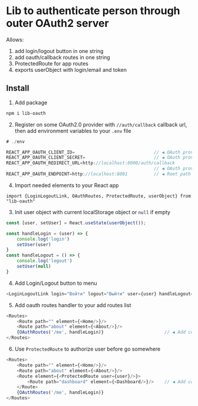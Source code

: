# Lib to authenticate person through outer OAuth2 server

Allows:
1. add login/logout button in one string
2. add oauth/callback routes in one string
3. ProtectedRoute for app routes
4. exports userObject with login/email and token

## Install

1. Add package
```bash
npm i lib-oauth
```

2. Register on some OAuth2.0 provider with `//auth/callback` callback url, then add environment variables to your `.env` file
```js 
# ./env

REACT_APP_OAUTH_CLIENT_ID=                              // ◀ OAuth provider clientId
REACT_APP_OAUTH_CLIENT_SECRET=                          // ◀ OAuth provider Secret
REACT_APP_OAUTH_REDIRECT_URL=http://localhost:8000/auth/callback    
                                                        // ◀ OAuth provider callback url
REACT_APP_OAUTH_ENDPOINT=http://localhost:8001          // ◀ Root path of your app, for logout

```

4. Import needed elements to your React app
```
import {LoginLogoutLink, OAuthRoutes, ProtectedRoute, userObject} from "lib-oauth"
```

3. Init user object with current localStorage object or `null` if empty
```js
const [user, setUser] = React.useState(userObject());

const handleLogin = (user) => {
    console.log('login')
    setUser(user)
}
const handleLogout = () => {
    console.log('logout')
    setUser(null)
}
```

4. Add Login/Logout button to menu
```js
<LoginLogoutLink login="Войти" logout="Выйти" user={user} handleLogout={handleLogout}/>
```

5. Add oauth routes handler to your add routes list
```js
<Routes>
    <Route path="" element={<Home/>}/>
    <Route path="about" element={<About/>}/>
    {OAuthRoutes('/me', handleLogin)}                       // ◀ Add code here
</Routes>
```

6. Use `ProtectedRoute` to authorize user before go somewhere
```js
<Routes>
    <Route path="" element={<Home/>}/>
    <Route path="about" element={<About/>}/>
    <Route element={<ProtectedRoute user={user}/>}>
        <Route path="dashboard" element={<Dashboard/>}/>    // ◀ Add code here
    </Route>
    {OAuthRoutes('/me', handleLogin)}
</Routes>
```
